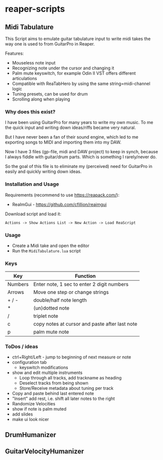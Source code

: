# reaper-scripts

## Midi Tabulature

This Script aims to emulate guitar tabulature input to write midi takes the way one is used to from GuitarPro in Reaper.

Features:
- Mouseless note input
- Recognizing note under the cursor and changing it
- Palm mute keyswitch, for example Odin II VST offers different articulations
- Compatible with ReaTabHero by using the same string=midi-channel logic
- Tuning presets, can be used for drum
- Scrolling along when playing

### Why does this exist?
I have been using GuitarPro for many years to write my own music. To me the quick input and writing down ideas/riffs became very natural.

But I have never been a fan of their sound engine, which led to me exporting songs to MIDI and importing them into my DAW.

Now I have 3 files (gp-file, midi and DAW project) to keep in synch, because I always fiddle with guitar/drum parts. Which is something I rarely/never do.

So the goal of this file is to eliminate my (perceived) need for GuitarPro in easily and quickly writing down ideas.

### Installation and Usage

Requirements (recommend to use https://reapack.com/): 
- ReaImGui - https://github.com/cfillion/reaimgui

Download script and load it:

    Actions -> Show Actions List -> New Action -> Load ReaScript

### Usage
- Create a Midi take and open the editor
- Run the `MidiTabulature.lua` script

### Keys 

|Key|Function|
|--|--|
|Numbers|Enter note, 1 sec to enter 2 digit numbers|
|Arrows|Move one step or change strings|
|+ / - | double/half note length
|*|(un)dotted note
|/|triplet note
|c| copy notes at cursor and paste after last note
|p| palm mute note

### ToDos / ideas

- ctrl+Right/Left - jump to beginning of next measure or note
- configuration tab
    - keyswitch modifications
- show and edit multiple instruments
    - Loop through all tracks, add trackname as heading
    - Deselect tracks from being shown 
    - Store/Receive metadata about tuning per track
- Copy and paste behind last entered note
- "Insert" add rest, i.e. shift all later notes to the right
- Randomize Velocities
- show if note is palm muted
- add slides
- make ui look nicer


## DrumHumanizer

## GuitarVelocityHumanizer